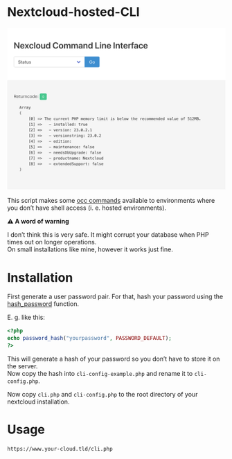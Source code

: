 # Nextcloud-hosted-CLI

![Screenshot](Screenshot.png)

This script makes some [occ commands](https://docs.nextcloud.com/server/stable/admin_manual/configuration_server/occ_command.html#http-user-label) available to environments where you don’t 
have shell access (i. e. hosted environments).

**⚠️ A word of warning**

I don’t think this is very safe. It might corrupt your database when PHP times 
out on longer operations.  
On small installations like mine, however it works 
just fine.


# Installation

First generate a user password pair. For that, hash your password using
the [hash_password](https://www.php.net/manual/en/function.password-hash.php) 
function.

E. g. like this:

```php
<?php
echo password_hash("yourpassword", PASSWORD_DEFAULT);
?>
```

This will generate a hash of your password so you don’t have to store it on the 
server.   
Now copy the hash into `cli-config-example.php` and rename it to 
`cli-config.php`.

Now copy `cli.php` and `cli-config.php` to the root directory of 
your nextcloud installation.


# Usage

```http
https://www.your-cloud.tld/cli.php
```